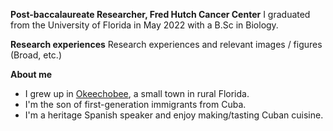 **Post-baccalaureate Researcher, Fred Hutch Cancer Center**
I graduated from the University of Florida in May 2022 with a B.Sc in Biology.

**Research experiences**
Research experiences and relevant images / figures (Broad, etc.)

**About me**
- I grew up in [Okeechobee](https://www.cityofokeechobee.com/), a small town in rural Florida.
- I'm the son of first-generation immigrants from Cuba.
- I'm a heritage Spanish speaker and enjoy making/tasting Cuban cuisine.
